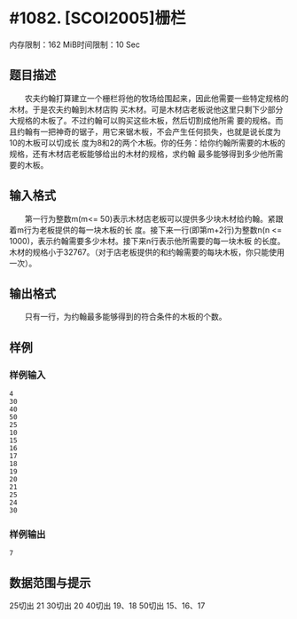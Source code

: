 # #1082. [SCOI2005]栅栏

内存限制：162 MiB时间限制：10 Sec

## 题目描述

　　农夫约翰打算建立一个栅栏将他的牧场给围起来，因此他需要一些特定规格的木材。于是农夫约翰到木材店购
买木材。可是木材店老板说他这里只剩下少部分大规格的木板了。不过约翰可以购买这些木板，然后切割成他所需
要的规格。而且约翰有一把神奇的锯子，用它来锯木板，不会产生任何损失，也就是说长度为10的木板可以切成长
度为8和2的两个木板。你的任务：给你约翰所需要的木板的规格，还有木材店老板能够给出的木材的规格，求约翰
最多能够得到多少他所需要的木板。

## 输入格式

　　第一行为整数m(m<= 50)表示木材店老板可以提供多少块木材给约翰。紧跟着m行为老板提供的每一块木板的长
度。接下来一行(即第m+2行)为整数n(n <= 1000)，表示约翰需要多少木材。接下来n行表示他所需要的每一块木板
的长度。木材的规格小于32767。（对于店老板提供的和约翰需要的每块木板，你只能使用一次）。

## 输出格式

　　只有一行，为约翰最多能够得到的符合条件的木板的个数。

## 样例

### 样例输入

    
    4
    30
    40
    50
    25
    10
    15
    16
    17
    18
    19
    20
    21
    25
    24
    30
    

### 样例输出

    
    7
    

## 数据范围与提示

25切出 21 30切出 20 40切出 19、18 50切出 15、16、17
